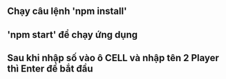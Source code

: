 ## Chạy câu lệnh 'npm install'

## 'npm start' để chạy ứng dụng

## Sau khi nhập số vào ô CELL và nhập tên 2 Player thì Enter để bắt đầu
